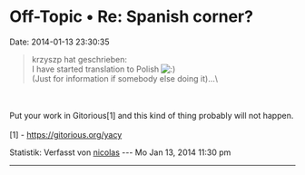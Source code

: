Off-Topic • Re: Spanish corner?
===============================

Date: 2014-01-13 23:30:35

> <div>
>
> krzyszp hat geschrieben:\
> I have started translation to Polish
> ![:)](http://forum.yacy-websuche.de/images/smilies/icon_e_smile.gif "Smile")\
> (Just for information if somebody else doing it)\...\
>
> </div>

\
\
Put your work in Gitorious\[1\] and this kind of thing probably will not
happen.\
\
\[1\] - <https://gitorious.org/yacy>

Statistik: Verfasst von
[nicolas](http://forum.yacy-websuche.de/memberlist.php?mode=viewprofile&u=9343)
--- Mo Jan 13, 2014 11:30 pm

------------------------------------------------------------------------
